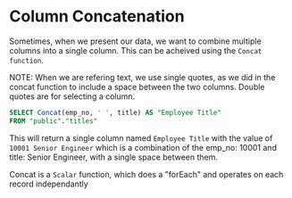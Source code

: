 # Column Concatenation

Sometimes, when we present our data, we want to combine multiple columns into a single column. This can be acheived using the `Concat function`.

NOTE: When we are refering text, we use single quotes, as we did in the concat function to include a space between the two columns. Double quotes are for selecting a column.

```sql
SELECT Concat(emp_no, ' ', title) AS "Employee Title"
FROM "public"."titles"
```

This will return a single column named `Employee Title` with the value of `10001 Senior Engineer` which is a combination of the emp_no: 10001 and title: Senior Engineer, with a single space between them.

Concat is a `Scalar` function, which does a "forEach" and operates on each record independantly
